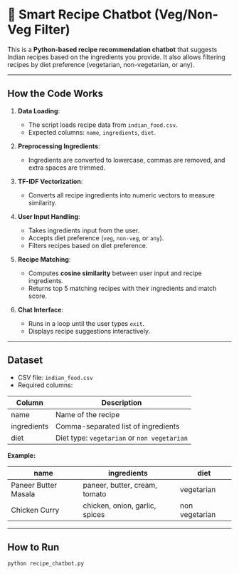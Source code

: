 # 🥘 Smart Recipe Chatbot (Veg/Non-Veg Filter)

This is a **Python-based recipe recommendation chatbot** that suggests Indian recipes based on the ingredients you provide. It also allows filtering recipes by diet preference (vegetarian, non-vegetarian, or any).  

---

## How the Code Works

1. **Data Loading**:  
   - The script loads recipe data from `indian_food.csv`.
   - Expected columns: `name`, `ingredients`, `diet`.

2. **Preprocessing Ingredients**:  
   - Ingredients are converted to lowercase, commas are removed, and extra spaces are trimmed.

3. **TF-IDF Vectorization**:  
   - Converts all recipe ingredients into numeric vectors to measure similarity.

4. **User Input Handling**:  
   - Takes ingredients input from the user.
   - Accepts diet preference (`veg`, `non-veg`, or `any`).
   - Filters recipes based on diet preference.

5. **Recipe Matching**:  
   - Computes **cosine similarity** between user input and recipe ingredients.
   - Returns top 5 matching recipes with their ingredients and match score.

6. **Chat Interface**:  
   - Runs in a loop until the user types `exit`.
   - Displays recipe suggestions interactively.

---

## Dataset

- CSV file: `indian_food.csv`
- Required columns:

| Column      | Description                          |
|------------|--------------------------------------|
| name       | Name of the recipe                    |
| ingredients| Comma-separated list of ingredients  |
| diet       | Diet type: `vegetarian` or `non vegetarian` |

**Example:**

| name                 | ingredients                     | diet          |
|---------------------|---------------------------------|---------------|
| Paneer Butter Masala | paneer, butter, cream, tomato   | vegetarian    |
| Chicken Curry        | chicken, onion, garlic, spices | non vegetarian |

---

## How to Run

```bash
python recipe_chatbot.py

